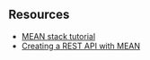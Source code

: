 ## Resources
- [MEAN stack tutorial](https://www.mongodb.com/blog/post/the-modern-application-stack-part-1-introducing-the-mean-stack)
- [Creating a REST API with MEAN](https://www.mongodb.com/blog/post/building-your-first-application-mongodb-creating-rest-api-using-mean-stack-part-1)
